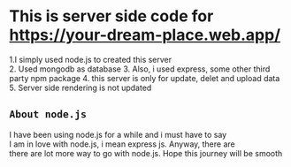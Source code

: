 # This is server side code for https://your-dream-place.web.app/
1.I simply used node.js to created this server \
2. Used mongodb as database
3. Also, i used express, some other third party npm package
4. this server is only for update, delet and upload data
5. Server side rendering is not updated

## `About node.js`
I have been using node.js for a while and i must have to say \
I am in love with node.js, i mean express js. Anyway, there are \
there are lot more way to go with node.js. Hope this journey will be smooth
